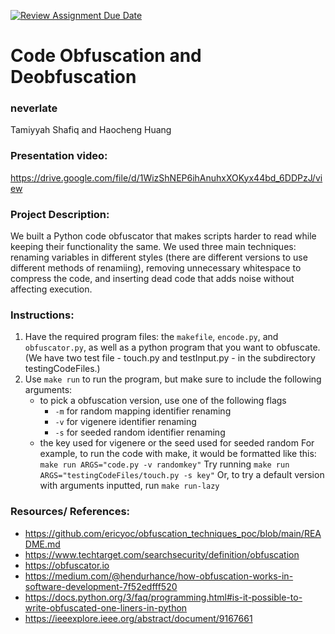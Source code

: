 [![Review Assignment Due Date](https://classroom.github.com/assets/deadline-readme-button-22041afd0340ce965d47ae6ef1cefeee28c7c493a6346c4f15d667ab976d596c.svg)](https://classroom.github.com/a/am3xLbu5)
# Code Obfuscation and Deobfuscation
 
### neverlate

Tamiyyah Shafiq and Haocheng Huang

### Presentation video:

https://drive.google.com/file/d/1WizShNEP6ihAnuhxXOKyx44bd_6DDPzJ/view 

### Project Description:

We built a Python code obfuscator that makes scripts harder to read while keeping their functionality the same. We used three main techniques: renaming variables in different styles (there are different versions to use different methods of renamiing), removing unnecessary whitespace to compress the code, and inserting dead code that adds noise without affecting execution.
  
### Instructions:

1. Have the required program files: the `makefile`, `encode.py`, and `obfuscator.py`, as well as a python program that you want to obfuscate. (We have two test file - touch.py and testInput.py - in the subdirectory testingCodeFiles.)
2. Use `make run` to run the program, but make sure to include the following arguments:
	- to pick a obfuscation version, use one of the following flags 
		- `-m` for random mapping identifier renaming
		- `-v` for vigenere identifier renaming
		- `-s` for seeded random identifier renaming
	- the key used for vigenere or the seed used for seeded random
   For example, to run the code with make, it would be formatted like this:
	```make run ARGS="code.py -v randomkey"```
   Try running ```make run ARGS="testingCodeFiles/touch.py -s key"```
   Or, to try a default version with arguments inputted, run ```make run-lazy```
 
### Resources/ References:
* https://github.com/ericyoc/obfuscation_techniques_poc/blob/main/README.md
* https://www.techtarget.com/searchsecurity/definition/obfuscation
* https://obfuscator.io
* https://medium.com/@hendurhance/how-obfuscation-works-in-software-development-7f52edfff520
* https://docs.python.org/3/faq/programming.html#is-it-possible-to-write-obfuscated-one-liners-in-python
* https://ieeexplore.ieee.org/abstract/document/9167661
